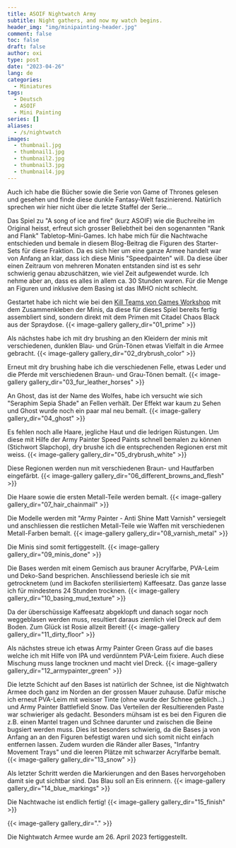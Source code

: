 ```yaml
---
title: ASOIF Nightwatch Army
subtitle: Night gathers, and now my watch begins.
header_img: "img/minipainting-header.jpg"
comment: false
toc: false
draft: false
author: oxi
type: post
date: "2023-04-26"
lang: de
categories:
  - Miniatures
tags:
  - Deutsch
  - ASOIF
  - Mini Painting
series: []
aliases:
  - /s/nightwatch
images:
  - thumbnail.jpg
  - thumbnail1.jpg
  - thumbnail2.jpg
  - thumbnail3.jpg
  - thumbnail4.jpg
---
```

Auch ich habe die Bücher sowie die Serie von Game of Thrones gelesen und gesehen und finde diese dunkle Fantasy-Welt faszinierend. Natürlich sprechen wir hier nicht über die letzte Staffel der Serie...

Das Spiel zu "A song of ice and fire" (kurz ASOIF) wie die Buchreihe im Original heisst, erfreut sich grosser Beliebtheit bei den sogenannten "Rank and Flank" Tabletop-Mini-Games. Ich habe mich für die Nachtwache entschieden und bemale in diesem Blog-Beitrag die Figuren des Starter-Sets für diese Fraktion. Da es sich hier um eine ganze Armee handelt war von Anfang an klar, dass ich diese Minis "Speedpainten" will. Da diese über einen Zeitraum von mehreren Monaten entstanden sind ist es sehr schwierig genau abzuschätzen, wie viel Zeit aufgewendet wurde. Ich nehme aber an, dass es alles in allem ca. 30 Stunden waren. Für die Menge an Figuren und inklusive dem Basing ist das IMHO nicht schlecht.

Gestartet habe ich nicht wie bei den [Kill Teams von Games Workshop](/tags/kill-team/) mit dem Zusammenkleben der Minis, da diese für dieses Spiel bereits fertig assembliert sind, sondern direkt mit dem Primen mit Citadel Chaos Black aus der Spraydose.
{{< image-gallery gallery_dir="01_prime" >}}

Als nächstes habe ich mit dry brushing an den Kleidern der minis mit verschiedenen, dunklen Blau- und Grün-Tönen etwas Vielfalt in die Armee gebracht.
{{< image-gallery gallery_dir="02_drybrush_color" >}}

Erneut mit dry brushing habe ich die verschiedenen Felle, etwas Leder und die Pferde mit verschiedenen Braun- und Grau-Tönen bemalt.
{{< image-gallery gallery_dir="03_fur_leather_horses" >}}

An Ghost, das ist der Name des Wolfes, habe ich versucht wie sich "Seraphim Sepia Shade" an Fellen verhält. Der Effekt war kaum zu Sehen und Ghost wurde noch ein paar mal neu bemalt.
{{< image-gallery gallery_dir="04_ghost" >}}

Es fehlen noch alle Haare, jegliche Haut und die ledrigen Rüstungen. Um diese mit Hilfe der Army Painter Speed Paints schnell bemalen zu können (Stichwort Slapchop), dry brushe ich die entsprechenden Regionen erst mit weiss.
{{< image-gallery gallery_dir="05_drybrush_white" >}}

Diese Regionen werden nun mit verschiedenen Braun- und Hautfarben eingefärbt.
{{< image-gallery gallery_dir="06_different_browns_and_flesh" >}}

Die Haare sowie die ersten Metall-Teile werden bemalt.
{{< image-gallery gallery_dir="07_hair_chainmail" >}}

Die Modelle werden mit "Army Painter - Anti Shine Matt Varnish" versiegelt und anschliessen die restlichen Metall-Teile wie Waffen mit verschiedenen Metall-Farben bemalt.
{{< image-gallery gallery_dir="08_varnish_metal" >}}

Die Minis sind somit fertiggestellt.
{{< image-gallery gallery_dir="09_minis_done" >}}

Die Bases werden mit einem Gemisch aus brauner Acrylfarbe, PVA-Leim und Deko-Sand besprichen. Anschliessend beriesle ich sie mit getrocknetem (und im Backofen sterilisiertem) Kaffeesatz. Das ganze lasse ich für mindestens 24 Stunden trocknen.
{{< image-gallery gallery_dir="10_basing_mud_texture" >}}

Da der überschüssige Kaffeesatz abgeklopft und danach sogar noch weggeblasen werden muss, resultiert daraus ziemlich viel Dreck auf dem Boden. Zum Glück ist Rosie allzeit Bereit!
{{< image-gallery gallery_dir="11_dirty_floor" >}}

Als nächstes streue ich etwas Army Painter Green Grass auf die bases welche ich mit Hilfe von IPA und verdünntem PVA-Leim fixiere. Auch diese Mischung muss lange trocknen und macht viel Dreck.
{{< image-gallery gallery_dir="12_armypainter_green" >}}

Die letzte Schicht auf den Bases ist natürlich der Schnee, ist die Nightwatch Armee doch ganz im Norden an der grossen Mauer zuhause. Dafür mische ich erneut PVA-Leim mit weisser Tinte (ohne wurde der Schnee gelblich...) und Army Painter Battlefield Snow. Das Verteilen der Resultierenden Paste war schwieriger als gedacht. Besonders mühsam ist es bei den Figuren die z.B. einen Mantel tragen und Schnee darunter und zwischen die Beine bugsiert werden muss. Dies ist besonders schwierig, da die Bases ja von Anfang an an den Figuren befestigt waren und sich somit nicht einfach entfernen lassen. Zudem wurden die Ränder aller Bases, "Infantry Movement Trays" und die leeren Plätze mit schwarzer Acrylfarbe bemalt.
{{< image-gallery gallery_dir="13_snow" >}}

Als letzter Schritt werden die Markierungen and den Bases hervorgehoben damit sie gut sichtbar sind. Das Blau soll an Eis erinnern.
{{< image-gallery gallery_dir="14_blue_markings" >}}

Die Nachtwache ist endlich fertig!
{{< image-gallery gallery_dir="15_finish" >}}

{{< image-gallery gallery_dir="." >}}

Die Nightwatch Armee wurde am 26. April 2023 fertiggestellt.
